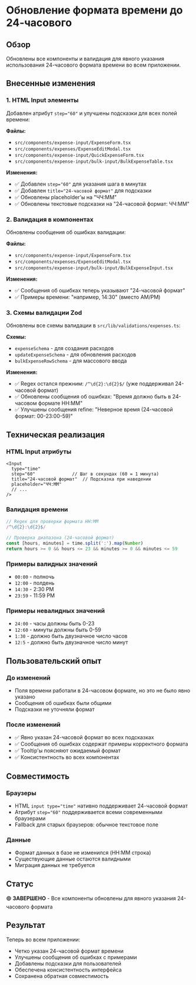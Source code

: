 # Обновление формата времени до 24-часового

## Обзор
Обновлены все компоненты и валидация для явного указания использования 24-часового формата времени во всем приложении.

## Внесенные изменения

### 1. HTML Input элементы
Добавлен атрибут `step="60"` и улучшены подсказки для всех полей времени:

**Файлы:**
- `src/components/expense-input/ExpenseForm.tsx`
- `src/components/expenses/ExpenseEditModal.tsx`
- `src/components/expense-input/QuickExpenseForm.tsx`
- `src/components/expense-input/bulk-input/BulkExpenseTable.tsx`

**Изменения:**
- ✅ Добавлен `step="60"` для указания шага в минутах
- ✅ Добавлен `title="24-часовой формат"` для подсказки
- ✅ Обновлены placeholder'ы на "ЧЧ:ММ"
- ✅ Обновлены текстовые подсказки на "24-часовой формат: ЧЧ:ММ"

### 2. Валидация в компонентах
Обновлены сообщения об ошибках валидации:

**Файлы:**
- `src/components/expense-input/ExpenseForm.tsx`
- `src/components/expenses/ExpenseEditModal.tsx`
- `src/components/expense-input/bulk-input/BulkExpenseInput.tsx`

**Изменения:**
- ✅ Сообщения об ошибках теперь указывают "24-часовой формат"
- ✅ Примеры времени: "например, 14:30" (вместо AM/PM)

### 3. Схемы валидации Zod
Обновлены все схемы валидации в `src/lib/validations/expenses.ts`:

**Схемы:**
- `expenseSchema` - для создания расходов
- `updateExpenseSchema` - для обновления расходов  
- `bulkExpenseRowSchema` - для массового ввода

**Изменения:**
- ✅ Regex остался прежним: `/^\d{2}:\d{2}$/` (уже поддерживал 24-часовой формат)
- ✅ Обновлены сообщения об ошибках: "Время должно быть в 24-часовом формате HH:MM"
- ✅ Улучшены сообщения refine: "Неверное время (24-часовой формат: 00-23:00-59)"

## Техническая реализация

### HTML Input атрибуты
```tsx
<Input
  type="time"
  step="60"              // Шаг в секундах (60 = 1 минута)
  title="24-часовой формат"  // Подсказка при наведении
  placeholder="ЧЧ:ММ"
  // ...
/>
```

### Валидация времени
```typescript
// Regex для проверки формата HH:MM
/^\d{2}:\d{2}$/

// Проверка диапазона (24-часовой формат)
const [hours, minutes] = time.split(':').map(Number)
return hours >= 0 && hours <= 23 && minutes >= 0 && minutes <= 59
```

### Примеры валидных значений
- `00:00` - полночь
- `12:00` - полдень  
- `14:30` - 2:30 PM
- `23:59` - 11:59 PM

### Примеры невалидных значений
- `24:00` - часы должны быть 0-23
- `12:60` - минуты должны быть 0-59
- `1:30` - должно быть двузначное число часов
- `12:5` - должно быть двузначное число минут

## Пользовательский опыт

### До изменений
- Поля времени работали в 24-часовом формате, но это не было явно указано
- Сообщения об ошибках были общими
- Подсказки не уточняли формат

### После изменений
- ✅ Явно указан 24-часовой формат во всех подсказках
- ✅ Сообщения об ошибках содержат примеры корректного формата
- ✅ Tooltip'ы поясняют ожидаемый формат
- ✅ Консистентность во всех компонентах

## Совместимость

### Браузеры
- HTML `input type="time"` нативно поддерживает 24-часовой формат
- Атрибут `step="60"` поддерживается всеми современными браузерами
- Fallback для старых браузеров: обычное текстовое поле

### Данные
- Формат данных в базе не изменился (HH:MM строка)
- Существующие данные остаются валидными
- Миграция данных не требуется

## Статус
🟢 **ЗАВЕРШЕНО** - Все компоненты обновлены для явного указания 24-часового формата

## Результат
Теперь во всем приложении:
- Четко указан 24-часовой формат времени
- Улучшены сообщения об ошибках с примерами
- Добавлены подсказки для пользователей
- Обеспечена консистентность интерфейса
- Сохранена обратная совместимость
